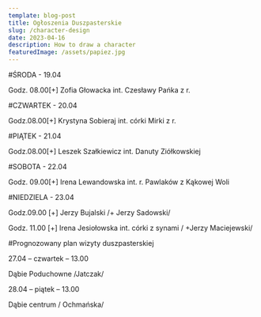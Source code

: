```yaml
---
template: blog-post
title: Ogłoszenia Duszpasterskie
slug: /character-design
date: 2023-04-16
description: How to draw a character
featuredImage: /assets/papiez.jpg
---
```






#ŚRODA - 19.04

Godz. 08.00[+] Zofia Głowacka int. Czesławy Pańka z r.

#CZWARTEK - 20.04

Godz.08.00[+] Krystyna Sobieraj int.  córki Mirki z r. 

#PIĄTEK - 21.04

Godz.08.00[+] Leszek Szałkiewicz int. Danuty Ziółkowskiej

#SOBOTA - 22.04

Godz. 09.00[+] Irena Lewandowska int. r. Pawlaków z Kąkowej Woli

#NIEDZIELA - 23.04

Godz.09.00 [+] Jerzy Bujalski /+ Jerzy Sadowski/

Godz. 11.00 [+] Irena Jesiołowska int. córki z synami / +Jerzy Maciejewski/


#Prognozowany plan wizyty duszpasterskiej





27.04 – czwartek – 13.00

Dąbie Poduchowne /Jatczak/

28.04 – piątek – 13.00

Dąbie centrum / Ochmańska/

